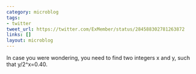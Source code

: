 ```yaml
---
category: microblog
tags:
- twitter
tweet_url: https://twitter.com/ExMember/status/284588302781263872
links: []
layout: microblog
---
```

In case you were wondering, you need to find two integers x and y, such that y/2^x=0.40.
